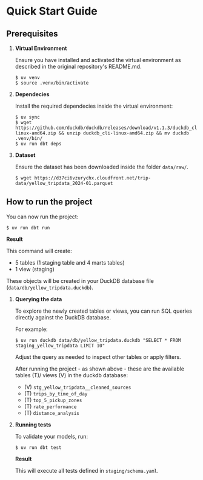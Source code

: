 # Quick Start Guide

## Prerequisites

1. **Virtual Environment**

    Ensure you have installed and activated the virtual environment as described in the original repository's README.md.

    ```shell
    $ uv venv
    $ source .venv/bin/activate
    ```
2. **Dependecies**

    Install the required dependecies inside the virtual environment:

    ```shell
    $ uv sync
    $ wget https://github.com/duckdb/duckdb/releases/download/v1.1.3/duckdb_cli-linux-amd64.zip && unzip duckdb_cli-linux-amd64.zip && mv duckdb .venv/bin/
    $ uv run dbt deps 
    ```
    
3. **Dataset**
    
    Ensure the dataset has been downloaded inside the folder `data/raw/`.
    ```shell
    $ wget https://d37ci6vzurychx.cloudfront.net/trip-data/yellow_tripdata_2024-01.parquet
    
## How to run the project

You can now run the project:
    
```shell
$ uv run dbt run
```
**Result**

This command will create:
- 5 tables (1 staging table and 4 marts tables)
- 1 view (staging)

These objects will be created in your DuckDB database file (`data/db/yellow_tripdata.duckdb`).

1. **Querying the data**

    To explore the newly created tables or views, you can run SQL queries directly against the DuckDB database.

    For example:
    ```shell
    $ uv run duckdb data/db/yellow_tripdata.duckdb "SELECT * FROM staging_yellow_tripdata LIMIT 10"
    ```

    Adjust the query as needed to inspect other tables or apply filters.
    
    After running the project - as shown above - these are the available tables (T)/ views (V) in the duckdb database:
    - (V) `stg_yellow_tripdata__cleaned_sources`
    - (T) `trips_by_time_of_day`
    - (T) `top_5_pickup_zones`
    - (T) `rate_performance`
    - (T) `distance_analysis`

2. **Running tests**

    To validate your models, run:
    ```shell
    $ uv run dbt test 
    ```
    **Result**

    This will execute all tests defined in `staging/schema.yaml`.